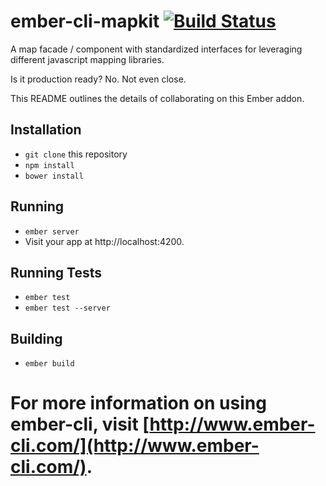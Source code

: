 # ember-cli-mapkit [![Build Status](https://travis-ci.org/kennethdavidbuck/ember-cli-mapkit.svg?branch=develop)](https://travis-ci.org/kennethdavidbuck/ember-cli-mapkit)
A map facade / component with standardized interfaces for leveraging different javascript mapping libraries.

Is it production ready? No. Not even close.

This README outlines the details of collaborating on this Ember addon.

## Installation

* `git clone` this repository
* `npm install`
* `bower install`

## Running

* `ember server`
* Visit your app at http://localhost:4200.

## Running Tests

* `ember test`
* `ember test --server`

## Building

* `ember build`

For more information on using ember-cli, visit [http://www.ember-cli.com/](http://www.ember-cli.com/).
=======
